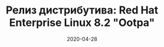 ---
layout: post
title: "Релиз дистрибутива: Red Hat Enterprise Linux 8.2 \"Ootpa\""
date: 2020-04-28   
---